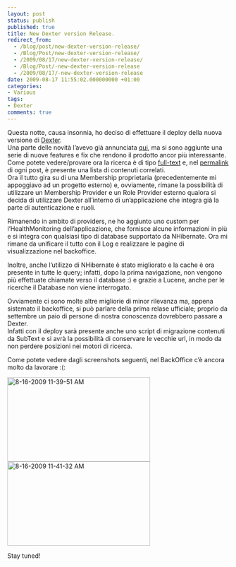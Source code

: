 ```yaml
---
layout: post
status: publish
published: true
title: New Dexter version Release.
redirect_from: 
  - /blog/post/new-dexter-version-release/
  - /Blog/Post/new-dexter-version-release/
  - /2009/08/17/new-dexter-version-release/
  - /Blog/Post/-new-dexter-version-release
  - /2009/08/17/-new-dexter-version-release
date: 2009-08-17 11:55:02.000000000 +01:00
categories:
- Various
tags:
- Dexter
comments: true
---
```

<p>
	Questa notte, causa insonnia, ho deciso di effettuare il deploy della nuova versione di <a href="http://imperugo.tostring.it/About/Dexter">Dexter</a>. <br />
	Una parte delle novit&agrave; l&rsquo;avevo gi&agrave; annunciata <a href="http://imperugo.tostring.it/Blog/Post/LuceneNet-in-Dexter">qui</a>, ma si sono aggiunte una serie di nuove features e fix che rendono il prodotto ancor pi&ugrave; interessante. <br />
	Come potete vedere/provare ora la ricerca &egrave; di tipo <a href="http://en.wikipedia.org/wiki/Full-text" target="_blank">full-text</a> e, nel <a href="http://en.wikipedia.org/wiki/Permalink" target="_blank">permalink</a> di ogni post, &egrave; presente una lista di contenuti correlati. <br />
	Ora il tutto gira su di una Membership proprietaria (precedentemente mi appoggiavo ad un progetto esterno) e, ovviamente, rimane la possibilit&agrave; di utilizzare un Membership Provider e un Role Provider esterno qualora si decida di utilizzare Dexter all&rsquo;interno di un&rsquo;applicazione che integra gi&agrave; la parte di autenticazione e ruoli.</p>
<p>
	Rimanendo in ambito di providers, ne ho aggiunto uno custom per l&rsquo;HealthMonitoring dell&rsquo;applicazione, che fornisce alcune informazioni in pi&ugrave; e si integra con qualsiasi tipo di database supportato da NHibernate. Ora mi rimane da unificare il tutto con il Log e realizzare le pagine di visualizzazione nel backoffice.</p>
<p>
	Inoltre, anche l&rsquo;utilizzo di NHibernate &egrave; stato migliorato e la cache &egrave; ora presente in tutte le query; infatti, dopo la prima navigazione, non vengono pi&ugrave; effettuate chiamate verso il database :) e grazie a Lucene, anche per le ricerche il Database non viene interrogato.</p>
<p>
	Ovviamente ci sono molte altre migliorie di minor rilevanza ma, appena sistemato il backoffice, si pu&ograve; parlare della prima relase ufficiale; proprio da settembre un paio di persone di nostra conoscenza dovrebbero passare a Dexter. <br />
	Infatti con il deploy sar&agrave; presente anche uno script di migrazione contenuti da SubText e si avr&agrave; la possibilit&agrave; di conservare le vecchie url, in modo da non perdere posizioni nei motori di ricerca.</p>
<p>
	Come potete vedere dagli screenshots seguenti, nel BackOffice c&rsquo;&egrave; ancora molto da lavorare :(:</p>
<p>
	<a href="http://imperugo.tostring.it/Content/Uploaded/image/8-16-2009%2011-39-51%20AM_2.png" rel="shadowbox[New-Dexter-version-Release];options={counterType:'skip',continuous:true,animSequence:'sync'}"><img alt="8-16-2009 11-39-51 AM" border="0" height="191" singlelineignorecase="" src="http://imperugo.tostring.it/Content/Uploaded/image/8-16-2009%2011-39-51%20AM_thumb.png" style="border-width: 0px; display: inline;" title="8-16-2009 11-39-51 AM" width="324" /></a> <a href="http://imperugo.tostring.it/Content/Uploaded/image/8-16-2009%2011-41-32%20AM_2.png" rel="shadowbox[New-Dexter-version-Release];options={counterType:'skip',continuous:true,animSequence:'sync'}"><img alt="8-16-2009 11-41-32 AM" border="0" height="191" singlelineignorecase="" src="http://imperugo.tostring.it/Content/Uploaded/image/8-16-2009%2011-41-32%20AM_thumb.png" style="border-width: 0px; display: inline;" title="8-16-2009 11-41-32 AM" width="324" /></a></p>
<p>
	Stay tuned!</p>
